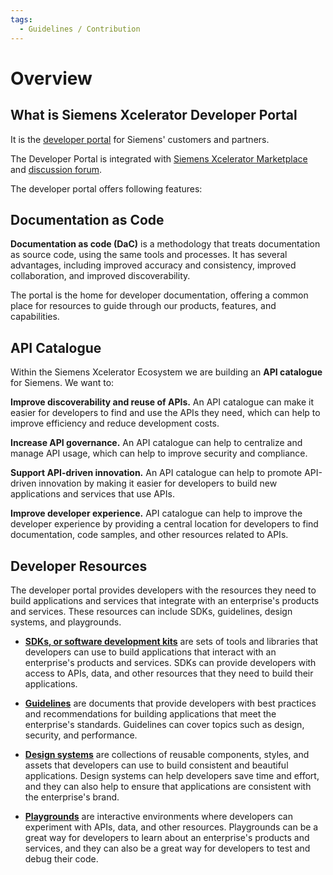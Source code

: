 ```yaml
---
tags:
  - Guidelines / Contribution
---
```


# Overview

## What is Siemens Xcelerator Developer Portal

It is the [developer portal](https://developer.siemens.com) for Siemens' customers and partners.

The Developer Portal is integrated with [Siemens Xcelerator Marketplace](https://xcelerator.siemens.com) and [discussion forum](https://community.siemens.com).

The developer portal offers following features:

## Documentation as Code

**Documentation as code (DaC)** is a methodology that treats documentation as source code, using the same tools and processes. It has several advantages, including improved accuracy and consistency, improved collaboration, and improved discoverability.

The portal is the home for developer documentation, offering a common place for resources to guide through our products, features, and capabilities.

## API Catalogue

Within the Siemens Xcelerator Ecosystem we are building an **API catalogue** for Siemens. We want to:

**Improve discoverability and reuse of APIs.** An API catalogue can make it easier for developers to find and use the APIs they need, which can help to improve efficiency and reduce development costs.

**Increase API governance.** An API catalogue can help to centralize and manage API usage, which can help to improve security and compliance.

**Support API-driven innovation.** An API catalogue can help to promote API-driven innovation by making it easier for developers to build new applications and services that use APIs.

**Improve developer experience.** API catalogue can help to improve the developer experience by providing a central location for developers to find documentation, code samples, and other resources related to APIs.

## Developer Resources

The developer portal provides developers with the resources they need to build applications and services that integrate with an enterprise's products and services. These resources can include SDKs, guidelines, design systems, and playgrounds.

* [**SDKs, or software development kits**](https://developer.siemens.com/resources/sdks/index.html) are sets of tools and libraries that developers can use to build applications that interact with an enterprise's products and services. SDKs can provide developers with access to APIs, data, and other resources that they need to build their applications.

* [**Guidelines**](https://developer.siemens.com/guidelines/index.html) are documents that provide developers with best practices and recommendations for building applications that meet the enterprise's standards. Guidelines can cover topics such as design, security, and performance.

* [**Design systems**](https://developer.siemens.com/resources/design-systems/overview.html) are collections of reusable components, styles, and assets that developers can use to build consistent and beautiful applications. Design systems can help developers save time and effort, and they can also help to ensure that applications are consistent with the enterprise's brand.

* [**Playgrounds**](https://developer.siemens.com/resources/playgrounds/index.html) are interactive environments where developers can experiment with APIs, data, and other resources. Playgrounds can be a great way for developers to learn about an enterprise's products and services, and they can also be a great way for developers to test and debug their code.
